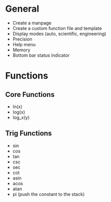 # General
- Create a manpage
- Create a custom function file and template
- Display modes (auto, scientific, engineering)
- Precision
- Help menu
- Memory
- Bottom bar status indicator

# Functions
## Core Functions

- ln(x)
- log(x)
- log\_x(y)

## Trig Functions

- sin
- cos
- tan
- csc
- sec
- cot
- asin
- acos
- atan
- pi (push the constant to the stack)
